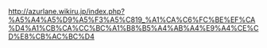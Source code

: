 http://azurlane.wikiru.jp/index.php?%A5%A4%A5%D9%A5%F3%A5%C819_%A1%CA%C6%FC%BE%EF%CA%D4%A1%CB%CA%CC%BC%A1%B8%B5%A4%AB%A4%E9%A4%CE%CD%E8%CB%AC%BC%D4


